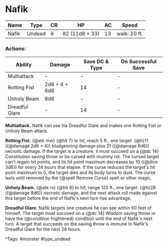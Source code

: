 # Nafik

| Name | Type | CR | HP | AC | Speed |
|------|------|----|----|----|-------|
| Nafik | Undead | 6 | 82 (11d8 + 33) | 13 | walk: 20 ft. |

### Actions:

| Ability | Damage | Save DC & Type | On Successful Save |
|---------|--------|----------------|--------------------|
| Multiattack | - | - | - |
| Rotting Fist | 2d6 + 4 + 6d6 | 14 | - |
| Unholy Beam | 8d6 | - | - |
| Dreadful Glare | - | 14 | - |


**Multiattack.** Nafik can use his Dreadful Glare and makes one Rotting Fist or Unholy Beam attack.

**Rotting Fist.** {@atk mw} {@hit 7} to hit, reach 5 ft., one target. {@h}11 ({@damage 2d6 + 4}) bludgeoning damage plus 21 ({@damage 6d6}) necrotic damage. If the target is a creature, it must succeed on a {@dc 14} Constitution saving throw or be cursed with mummy rot. The cursed target can't regain hit points, and its hit point maximum decreases by 10 ({@dice 3d6}) for every 24 hours that elapse. If the curse reduces the target's hit point maximum to 0, the target dies and its body turns to dust. The curse lasts until removed by the {@spell Remove Curse} spell or other magic.

**Unholy Beam.** {@atk rs} {@hit 6} to hit, range 120 ft., one target. {@h}28 ({@damage 8d6}) necrotic damage, and the next attack roll made against this target before the end of Nafik's next turn has advantage.

**Dreadful Glare.** Nafik targets one creature he can see within 60 feet of himself. The target must succeed on a {@dc 14} Wisdom saving throw or have the {@condition frightened} condition until the end of Nafik's next turn. A target that succeeds on the saving throw is immune to Nafik's Dreadful Glare for the next 24 hours.

^Tags: #monster #type_undead